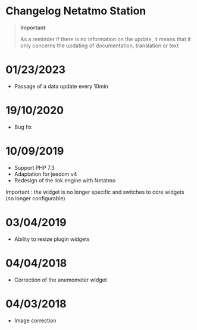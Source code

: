 # Changelog Netatmo Station

>**Important**
>
>As a reminder if there is no information on the update, it means that it only concerns the updating of documentation, translation or text

# 01/23/2023

- Passage of a data update every 10min

# 19/10/2020

- Bug fix

# 10/09/2019

- Support PHP 7.3
- Adaptation for jeedom v4
- Redesign of the link engine with Netatmo

Important : the widget is no longer specific and switches to core widgets (no longer configurable)

# 03/04/2019

- Ability to resize plugin widgets

# 04/04/2018

- Correction of the anemometer widget

# 04/03/2018

- Image correction
